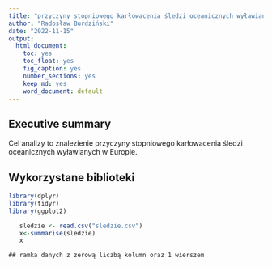 ```yaml
---
title: "przyczyny stopniowego karłowacenia śledzi oceanicznych wyławianych w Europie"
author: "Radosław Burdziński"
date: "2022-11-15"
output:
  html_document:
    toc: yes
    toc_float: yes
    fig_caption: yes
    number_sections: yes
    keep_md: yes
    word_document: default
---
```




## Executive summary

Cel analizy to znalezienie przyczyny stopniowego karłowacenia śledzi oceanicznych wyławianych w Europie.

## Wykorzystane biblioteki

```r
library(dplyr)
library(tidyr)
library(ggplot2)
```


```r
   sledzie <- read.csv("sledzie.csv")
   x<-summarise(sledzie)
   x
```

```
## ramka danych z zerową liczbą kolumn oraz 1 wierszem
```

